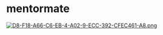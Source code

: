 # mentormate

[![D8-F18-A66-C6-EB-4-A02-9-ECC-392-CFEC461-A8.png](https://i.postimg.cc/QCkRQKgL/D8-F18-A66-C6-EB-4-A02-9-ECC-392-CFEC461-A8.png)](https://postimg.cc/N2FJYMPb)
